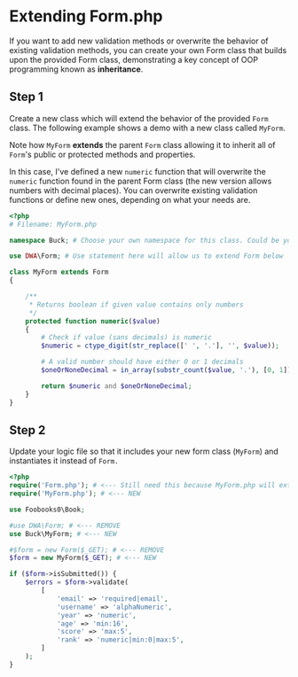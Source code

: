 # Extending Form.php
If you want to add new validation methods or overwrite the behavior of existing validation methods, you can create your own Form class that builds upon the provided Form class, demonstrating a key concept of OOP programming known as **inheritance**. 

## Step 1 
Create a new class which will extend the behavior of the provided `Form` class. The following example shows a demo with a new class called `MyForm`.

Note how `MyForm` __extends__ the parent `Form` class allowing it to inherit all of `Form`'s public or protected methods and properties.

In this case, I've defined a new `numeric` function that will overwrite the `numeric` function found in the parent Form class (the new version allows numbers with decimal places). You can overwrite existing validation functions or define new ones, depending on what your needs are.

```php
<?php
# Filename: MyForm.php

namespace Buck; # Choose your own namespace for this class. Could be your last name, your app name, etc.

use DWA\Form; # Use statement here will allow us to extend Form below

class MyForm extends Form
{

    /**
     * Returns boolean if given value contains only numbers
     */
    protected function numeric($value)
    {
        # Check if value (sans decimals) is numeric
        $numeric = ctype_digit(str_replace([' ', '.'], '', $value));

        # A valid number should have either 0 or 1 decimals
        $oneOrNoneDecimal = in_array(substr_count($value, '.'), [0, 1]);

        return $numeric and $oneOrNoneDecimal;
    }
}
```

## Step 2
Update your logic file so that it includes your new form class (`MyForm`) and instantiates it instead of `Form.`

```php
<?php
require('Form.php'); # <--- Still need this because MyForm.php will extend it
require('MyForm.php'); # <--- NEW

use Foobooks0\Book;

#use DWA\Form; # <--- REMOVE
use Buck\MyForm; # <--- NEW

#$form = new Form($_GET); # <--- REMOVE
$form = new MyForm($_GET); # <--- NEW

if ($form->isSubmitted()) {
    $errors = $form->validate(
        [
            'email' => 'required|email',
            'username' => 'alphaNumeric',
            'year' => 'numeric',
            'age' => 'min:16',
            'score' => 'max:5',
            'rank' => 'numeric|min:0|max:5',
        ]
    );
}
```
